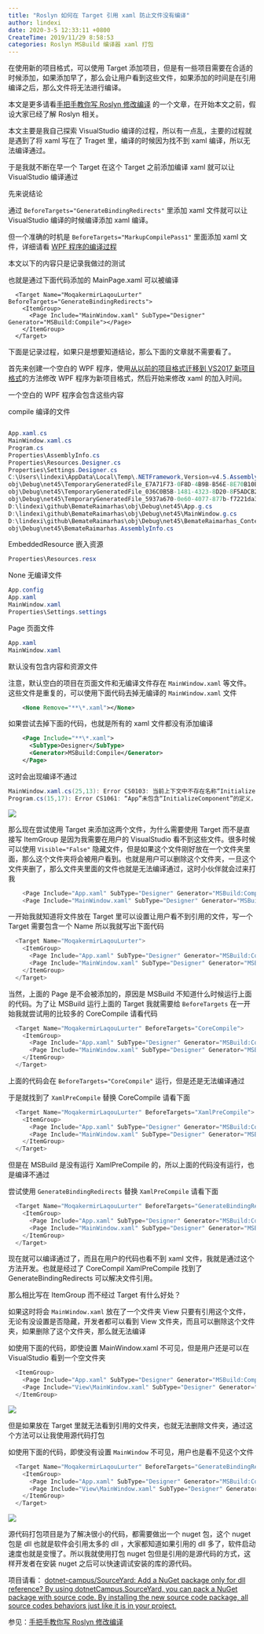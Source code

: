 ```yaml
---
title: "Roslyn 如何在 Target 引用 xaml 防止文件没有编译"
author: lindexi
date: 2020-3-5 12:33:11 +0800
CreateTime: 2019/11/29 8:58:53
categories: Roslyn MSBuild 编译器 xaml 打包
---
```


在使用新的项目格式，可以使用 Target 添加项目，但是有一些项目需要在合适的时候添加，如果添加早了，那么会让用户看到这些文件，如果添加的时间是在引用编译之后，那么文件将无法进行编译。

<!--more-->


<!-- CreateTime:2019/11/29 8:58:53 -->

<!-- csdn -->
<!-- 标签：Roslyn，MSBuild,编译器,xaml,打包 -->

本文是更多请看[手把手教你写 Roslyn 修改编译](https://lindexi.oschina.io/lindexi/post/roslyn.html ) 的一个文章，在开始本文之前，假设大家已经了解 Roslyn 相关。

本文主要是我自己探索 VisualStudio 编译的过程，所以有一点乱，主要的过程就是遇到了将 xaml 写在了 Traget 里，编译的时候因为找不到 xaml 编译，所以无法编译通过。

于是我就不断在早一个 Target 在这个 Target 之前添加编译 xaml 就可以让 VisualStudio 编译通过

先来说结论

通过 `BeforeTargets="GenerateBindingRedirects"` 里添加 xaml 文件就可以让 VisualStudio 编译的时候编译添加 xaml 编译。

但一个准确的时机是 `BeforeTargets="MarkupCompilePass1"` 里面添加 xaml 文件，详细请看 [WPF 程序的编译过程](https://blog.walterlv.com/post/how-wpf-assemblies-are-compiled.html)

本文以下的内容只是记录我做过的测试

也就是通过下面代码添加的 MainPage.xaml 可以被编译

```
  <Target Name="MoqakermirLaqouLurter" BeforeTargets="GenerateBindingRedirects">
    <ItemGroup>
      <Page Include="MainWindow.xaml" SubType="Designer" Generator="MSBuild:Compile"></Page>
    </ItemGroup>
  </Target>
```

下面是记录过程，如果只是想要知道结论，那么下面的文章就不需要看了。

首先来创建一个空白的 WPF 程序，使用[从以前的项目格式迁移到 VS2017 新项目格式](https://blog.lindexi.com/post/%E4%BB%8E%E4%BB%A5%E5%89%8D%E7%9A%84%E9%A1%B9%E7%9B%AE%E6%A0%BC%E5%BC%8F%E8%BF%81%E7%A7%BB%E5%88%B0-VS2017-%E6%96%B0%E9%A1%B9%E7%9B%AE%E6%A0%BC%E5%BC%8F.html )的方法修改 WPF 程序为新项目格式，然后开始来修改 xaml 的加入时间。

一个空白的 WPF 程序会包含这些内容

compile 编译的文件

```csharp

App.xaml.cs
MainWindow.xaml.cs
Program.cs
Properties\AssemblyInfo.cs
Properties\Resources.Designer.cs
Properties\Settings.Designer.cs
C:\Users\lindexi\AppData\Local\Temp\.NETFramework,Version=v4.5.AssemblyAttributes.cs
obj\Debug\net45\TemporaryGeneratedFile_E7A71F73-0F8D-4B9B-B56E-8E70B10BC5D3.cs
obj\Debug\net45\TemporaryGeneratedFile_036C0B5B-1481-4323-8D20-8F5ADCB23D92.cs
obj\Debug\net45\TemporaryGeneratedFile_5937a670-0e60-4077-877b-f7221da3dda1.cs
D:\lindexi\github\BemateRaimarhas\obj\Debug\net45\App.g.cs
D:\lindexi\github\BemateRaimarhas\obj\Debug\net45\MainWindow.g.cs
D:\lindexi\github\BemateRaimarhas\obj\Debug\net45\BemateRaimarhas_Content.g.cs
obj\Debug\net45\BemateRaimarhas.AssemblyInfo.cs

```

EmbeddedResource 嵌入资源

```csharp
Properties\Resources.resx
```

None 无编译文件

```csharp
App.config
App.xaml
MainWindow.xaml
Properties\Settings.settings
```

Page 页面文件

```csharp
App.xaml
MainWindow.xaml

```

默认没有包含内容和资源文件

注意，默认空白的项目在页面文件和无编译文件存在 `MainWindow.xaml` 等文件。这些文件是重复的，可以使用下面代码去掉无编译的 `MainWindow.xaml` 文件

```xml
    <None Remove="**\*.xaml"></None>
```

如果尝试去掉下面的代码，也就是所有的 xaml 文件都没有添加编译

```xml
    <Page Include="**\*.xaml">
      <SubType>Designer</SubType>
      <Generator>MSBuild:Compile</Generator>
    </Page>
```

这时会出现编译不通过

```csharp
MainWindow.xaml.cs(25,13): Error CS0103: 当前上下文中不存在名称“InitializeComponent”
Program.cs(15,17): Error CS1061: “App”未包含“InitializeComponent”的定义，并且找不到可接受第一个“App”类型参数的可访问扩展方法“InitializeComponent”(是否缺少 using 指令或程序集引用?)
```

<!-- ![](image/Roslyn 如何在 Target 引用 xaml 防止文件没有编译/Roslyn 如何在 Target 引用 xaml 防止文件没有编译0.png) -->

![](https://i.loli.net/2018/09/04/5b8ddb077050f.jpg)


那么现在尝试使用 Target 来添加这两个文件，为什么需要使用 Target 而不是直接写 ItemGroup 是因为我需要在用户的 VisualStudio 看不到这些文件。很多时候可以使用 `Visible="False"` 隐藏文件，但是如果这个文件刚好放在一个文件夹里面，那么这个文件夹将会被用户看到。也就是用户可以删除这个文件夹，一旦这个文件夹删了，那么文件夹里面的文件也就是无法编译通过，这时小伙伴就会过来打我

```csharp
    <Page Include="App.xaml" SubType="Designer" Generator="MSBuild:Compile"></Page>
    <Page Include="MainWindow.xaml" SubType="Designer" Generator="MSBuild:Compile"></Page>
```

一开始我就知道将文件放在 Target 里可以设置让用户看不到引用的文件，写一个 Target 需要包含一个 Name 所以我就写出下面代码

```csharp
  <Target Name="MoqakermirLaqouLurter">
    <ItemGroup>
      <Page Include="App.xaml" SubType="Designer" Generator="MSBuild:Compile"></Page>
      <Page Include="MainWindow.xaml" SubType="Designer" Generator="MSBuild:Compile"></Page>
    </ItemGroup>
  </Target>
```

当然，上面的 Page 是不会被添加的，原因是 MSBuild 不知道什么时候运行上面的代码。为了让 MSBuild 运行上面的 Target 我就需要给 `BeforeTargets` 在一开始我就尝试用的比较多的 CoreCompile 请看代码

```csharp
  <Target Name="MoqakermirLaqouLurter" BeforeTargets="CoreCompile">
    <ItemGroup>
      <Page Include="App.xaml" SubType="Designer" Generator="MSBuild:Compile"></Page>
      <Page Include="MainWindow.xaml" SubType="Designer" Generator="MSBuild:Compile"></Page>
    </ItemGroup>
  </Target>
```

上面的代码会在 `BeforeTargets="CoreCompile"` 运行，但是还是无法编译通过

于是就找到了 `XamlPreCompile` 替换 CoreCompile 请看下面

```csharp
  <Target Name="MoqakermirLaqouLurter" BeforeTargets="XamlPreCompile">
    <ItemGroup>
      <Page Include="App.xaml" SubType="Designer" Generator="MSBuild:Compile"></Page>
      <Page Include="MainWindow.xaml" SubType="Designer" Generator="MSBuild:Compile"></Page>
    </ItemGroup>
  </Target>
```

但是在 MSBuild 是没有运行 XamlPreCompile 的，所以上面的代码没有运行，也是编译不通过

尝试使用 `GenerateBindingRedirects` 替换 `XamlPreCompile` 请看下面

```csharp
  <Target Name="MoqakermirLaqouLurter" BeforeTargets="GenerateBindingRedirects">
    <ItemGroup>
      <Page Include="App.xaml" SubType="Designer" Generator="MSBuild:Compile"></Page>
      <Page Include="MainWindow.xaml" SubType="Designer" Generator="MSBuild:Compile"></Page>
    </ItemGroup>
  </Target>
```

现在就可以编译通过了，而且在用户的代码也看不到 xaml 文件，我就是通过这个方法开发。也就是经过了 CoreCompil XamlPreCompile 找到了  GenerateBindingRedirects 可以解决文件引用。

那么相比写在 ItemGroup 而不经过 Target 有什么好处？

如果这时将会 `MainWindow.xaml` 放在了一个文件夹 View 只要有引用这个文件，无论有没设置是否隐藏，开发者都可以看到 View 文件夹，而且可以删除这个文件夹，如果删除了这个文件夹，那么就无法编译

如使用下面的代码，即使设置 MainWindow.xaml 不可见，但是用户还是可以在 VisualStudio 看到一个空文件夹

```csharp
  <ItemGroup>
    <Page Include="App.xaml" SubType="Designer" Generator="MSBuild:Compile"></Page>
    <Page Include="View\MainWindow.xaml" SubType="Designer" Generator="MSBuild:Compile" Visible="False"></Page>
  </ItemGroup>
```

<!-- ![](image/Roslyn 如何在 Target 引用 xaml 防止文件没有编译/Roslyn 如何在 Target 引用 xaml 防止文件没有编译1.png) -->

![](http://image.acmx.xyz/lindexi%2F2018949362284)

但是如果放在 Target 里就无法看到引用的文件夹，也就无法删除文件夹，通过这个方法可以让我使用源代码打包

如使用下面的代码，即使没有设置 `MainWindow` 不可见，用户也是看不见这个文件

```csharp
  <Target Name="MoqakermirLaqouLurter" BeforeTargets="GenerateBindingRedirects">
    <ItemGroup>
      <Page Include="App.xaml" SubType="Designer" Generator="MSBuild:Compile"></Page>
      <Page Include="View\MainWindow.xaml" SubType="Designer" Generator="MSBuild:Compile"></Page>
    </ItemGroup>
  </Target>
```

<!-- ![](image/Roslyn 如何在 Target 引用 xaml 防止文件没有编译/Roslyn 如何在 Target 引用 xaml 防止文件没有编译2.png) -->

![](http://image.acmx.xyz/lindexi%2F201894935986)

源代码打包项目是为了解决很小的代码，都需要做出一个 nuget 包，这个 nuget 包是 dll 也就是软件会引用太多的 dll ，大家都知道如果引用的 dll 多了，软件启动速度也就是变慢了。所以我就使用打包 nuget 包但是引用的是源代码的方式，这样开发者在安装 nuget 之后可以快速调试安装的库的源代码。

项目请看： [dotnet-campus/SourceYard: Add a NuGet package only for dll reference? By using dotnetCampus.SourceYard, you can pack a NuGet package with source code. By installing the new source code package, all source codes behaviors just like it is in your project.](https://github.com/dotnet-campus/SourceYard )

参见：[手把手教你写 Roslyn 修改编译](https://lindexi.oschina.io/lindexi/post/roslyn.html ) 


